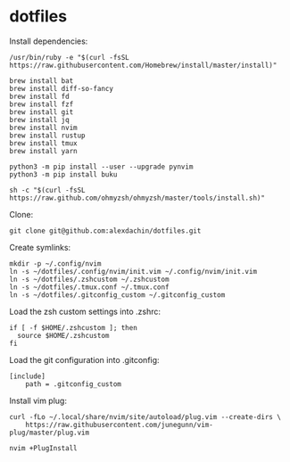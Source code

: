 # dotfiles

Install dependencies:
```
/usr/bin/ruby -e "$(curl -fsSL https://raw.githubusercontent.com/Homebrew/install/master/install)"

brew install bat
brew install diff-so-fancy
brew install fd
brew install fzf
brew install git
brew install jq
brew install nvim
brew install rustup
brew install tmux
brew install yarn

python3 -m pip install --user --upgrade pynvim
python3 -m pip install buku

sh -c "$(curl -fsSL https://raw.github.com/ohmyzsh/ohmyzsh/master/tools/install.sh)"
```

Clone:

```
git clone git@github.com:alexdachin/dotfiles.git
```

Create symlinks:

```
mkdir -p ~/.config/nvim
ln -s ~/dotfiles/.config/nvim/init.vim ~/.config/nvim/init.vim
ln -s ~/dotfiles/.zshcustom ~/.zshcustom
ln -s ~/dotfiles/.tmux.conf ~/.tmux.conf
ln -s ~/dotfiles/.gitconfig_custom ~/.gitconfig_custom
```

Load the zsh custom settings into .zshrc:

```
if [ -f $HOME/.zshcustom ]; then
  source $HOME/.zshcustom
fi
```

Load the git configuration into .gitconfig:

```
[include]
	path = .gitconfig_custom
```

Install vim plug:

```
curl -fLo ~/.local/share/nvim/site/autoload/plug.vim --create-dirs \
    https://raw.githubusercontent.com/junegunn/vim-plug/master/plug.vim
```

```
nvim +PlugInstall
```
